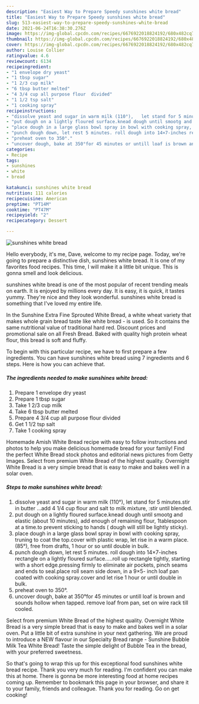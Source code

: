 ```yaml
---
description: "Easiest Way to Prepare Speedy sunshines white bread"
title: "Easiest Way to Prepare Speedy sunshines white bread"
slug: 513-easiest-way-to-prepare-speedy-sunshines-white-bread
date: 2021-06-24T16:38:30.276Z
image: https://img-global.cpcdn.com/recipes/6676922018824192/680x482cq70/sunshines-white-bread-recipe-main-photo.jpg
thumbnail: https://img-global.cpcdn.com/recipes/6676922018824192/680x482cq70/sunshines-white-bread-recipe-main-photo.jpg
cover: https://img-global.cpcdn.com/recipes/6676922018824192/680x482cq70/sunshines-white-bread-recipe-main-photo.jpg
author: Louise Collier
ratingvalue: 4.6
reviewcount: 6134
recipeingredient:
- "1 envelope dry yeast"
- "1 tbsp sugar"
- "1 2/3 cup milk"
- "6 tbsp butter melted"
- "4 3/4 cup all purpose flour  divided"
- "1 1/2 tsp salt"
- "1 cooking spray"
recipeinstructions:
- "dissolve yeast and sugar in warm milk (110°),   let stand for 5 minutes.stir in butter ...add 4 1/4 cup flour and salt to milk mixture, :stir until blended."
- "put dough on a lightly floured surface.knead dough until smootg and elastic (about 10 minutes), add enough of remaining flour, 1tablespoon at a time.to prevent sticking to hands ( dough will still be lightly sticky)."
- "place dough in a large glass bowl spray in bowl with cooking spray, truning to coat the top.cover with plastic wrap, let rise in a warm place.(85°), free from drafts, 1 hour or so until double in bulk."
- "punch dough down, let rest 5 minutes. roll dough into 14×7-inches rectangle on a lightly floured surface.....roll up rectangle tightly, starting with a short edge.pressing firmly to eliminate air pockets, pinch seams and ends to seal.place roll seam side down, in a 9×5- inch loaf pan coated with cooking spray.cover and let rise 1 hour or until double in bulk."
- "preheat oven to 350°."
- "uncover dough, bake at 350°for 45 minutes or untill loaf is brown and sounds hollow when tapped.  remove loaf from pan, set on wire rack till cooled."
categories:
- Recipe
tags:
- sunshines
- white
- bread

katakunci: sunshines white bread 
nutrition: 111 calories
recipecuisine: American
preptime: "PT14M"
cooktime: "PT47M"
recipeyield: "2"
recipecategory: Dessert

---
```



![sunshines white bread](https://img-global.cpcdn.com/recipes/6676922018824192/680x482cq70/sunshines-white-bread-recipe-main-photo.jpg)

Hello everybody, it's me, Dave, welcome to my recipe page. Today, we're going to prepare a distinctive dish, sunshines white bread. It is one of my favorites food recipes. This time, I will make it a little bit unique. This is gonna smell and look delicious.

sunshines white bread is one of the most popular of recent trending meals on earth. It is enjoyed by millions every day. It is easy, it is quick, it tastes yummy. They're nice and they look wonderful. sunshines white bread is something that I've loved my entire life.

In the Sunshine Extra Fine Sprouted White Bread, a white wheat variety that makes whole grain bread taste like white bread - is used. So it contains the same nutritional value of traditional hard red. Discount prices and promotional sale on all Fresh Bread. Baked with quality high protein wheat flour, this bread is soft and fluffy.


To begin with this particular recipe, we have to first prepare a few ingredients. You can have sunshines white bread using 7 ingredients and 6 steps. Here is how you can achieve that.

<!--inarticleads1-->

##### The ingredients needed to make sunshines white bread:

1. Prepare 1 envelope dry yeast
1. Prepare 1 tbsp sugar
1. Take 1 2/3 cup milk
1. Take 6 tbsp butter melted
1. Prepare 4 3/4 cup all purpose flour  divided
1. Get 1 1/2 tsp salt
1. Take 1 cooking spray


Homemade Amish White Bread recipe with easy to follow instructions and photos to help you make delicious homemade bread for your family! Find the perfect White Bread stock photos and editorial news pictures from Getty Images. Select from premium White Bread of the highest quality. Overnight White Bread is a very simple bread that is easy to make and bakes well in a solar oven. 

<!--inarticleads2-->

##### Steps to make sunshines white bread:

1. dissolve yeast and sugar in warm milk (110°),   let stand for 5 minutes.stir in butter ...add 4 1/4 cup flour and salt to milk mixture, :stir until blended.
1. put dough on a lightly floured surface.knead dough until smootg and elastic (about 10 minutes), add enough of remaining flour, 1tablespoon at a time.to prevent sticking to hands ( dough will still be lightly sticky).
1. place dough in a large glass bowl spray in bowl with cooking spray, truning to coat the top.cover with plastic wrap, let rise in a warm place.(85°), free from drafts, 1 hour or so until double in bulk.
1. punch dough down, let rest 5 minutes. roll dough into 14×7-inches rectangle on a lightly floured surface.....roll up rectangle tightly, starting with a short edge.pressing firmly to eliminate air pockets, pinch seams and ends to seal.place roll seam side down, in a 9×5- inch loaf pan coated with cooking spray.cover and let rise 1 hour or until double in bulk.
1. preheat oven to 350°.
1. uncover dough, bake at 350°for 45 minutes or untill loaf is brown and sounds hollow when tapped.  remove loaf from pan, set on wire rack till cooled.


Select from premium White Bread of the highest quality. Overnight White Bread is a very simple bread that is easy to make and bakes well in a solar oven. Put a little bit of extra sunshine in your next gathering. We are proud to introduce a NEW flavour in our Specialty Bread range - Sunshine Bubble Milk Tea White Bread! Taste the simple delight of Bubble Tea in the bread, with your preferred sweetness. 

So that's going to wrap this up for this exceptional food sunshines white bread recipe. Thank you very much for reading. I'm confident you can make this at home. There is gonna be more interesting food at home recipes coming up. Remember to bookmark this page in your browser, and share it to your family, friends and colleague. Thank you for reading. Go on get cooking!
